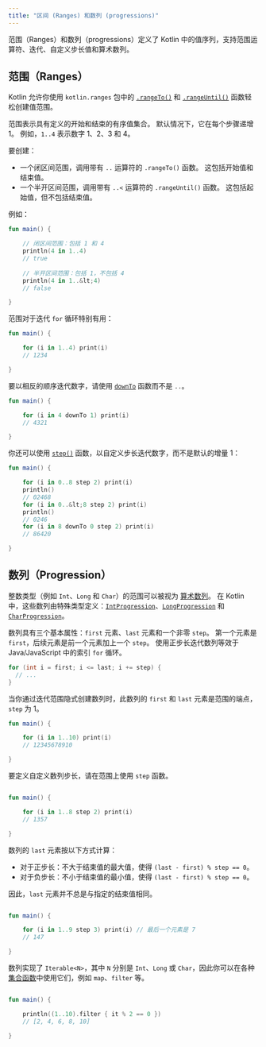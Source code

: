```yaml
---
title: "区间 (Ranges) 和数列 (progressions)"
---
```

范围（Ranges）和数列（progressions）定义了 Kotlin 中的值序列，支持范围运算符、迭代、自定义步长值和算术数列。

## 范围（Ranges）

Kotlin 允许你使用 `kotlin.ranges` 包中的 [`.rangeTo()`](https://kotlinlang.org/api/latest/jvm/stdlib/kotlin.ranges/range-to.html) 和 [`.rangeUntil()`](https://kotlinlang.org/api/latest/jvm/stdlib/kotlin.ranges/range-until.html) 函数轻松创建值范围。

范围表示具有定义的开始和结束的有序值集合。 默认情况下，它在每个步骤递增 1。 例如，`1..4` 表示数字 1、2、3 和 4。

要创建：

* 一个闭区间范围，调用带有 `..` 运算符的 `.rangeTo()` 函数。 这包括开始值和结束值。
* 一个半开区间范围，调用带有 `..<` 运算符的 `.rangeUntil()` 函数。 这包括起始值，但不包括结束值。

例如：

```kotlin
fun main() {

    // 闭区间范围：包括 1 和 4
    println(4 in 1..4)
    // true
    
    // 半开区间范围：包括 1，不包括 4
    println(4 in 1..&lt;4)
    // false

}
```

范围对于迭代 `for` 循环特别有用：

```kotlin
fun main() {

    for (i in 1..4) print(i)
    // 1234

}
```

要以相反的顺序迭代数字，请使用 [`downTo`](https://kotlinlang.org/api/latest/jvm/stdlib/kotlin.ranges/down-to.html) 函数而不是 `..`。

```kotlin
fun main() {

    for (i in 4 downTo 1) print(i)
    // 4321

}
```

你还可以使用 [`step()`](https://kotlinlang.org/api/latest/jvm/stdlib/kotlin.ranges/step.html) 函数，以自定义步长迭代数字，而不是默认的增量 1：

```kotlin
fun main() {

    for (i in 0..8 step 2) print(i)
    println()
    // 02468
    for (i in 0..&lt;8 step 2) print(i)
    println()
    // 0246
    for (i in 8 downTo 0 step 2) print(i)
    // 86420

}
```

## 数列（Progression）

整数类型（例如 `Int`、`Long` 和 `Char`）的范围可以被视为 [算术数列](https://en.wikipedia.org/wiki/Arithmetic_progression)。 在 Kotlin 中，这些数列由特殊类型定义：[`IntProgression`](https://kotlinlang.org/api/latest/jvm/stdlib/kotlin.ranges/-int-progression/index.html)、[`LongProgression`](https://kotlinlang.org/api/latest/jvm/stdlib/kotlin.ranges/-long-progression/index.html) 和 [`CharProgression`](https://kotlinlang.org/api/latest/jvm/stdlib/kotlin.ranges/-char-progression/index.html)。

数列具有三个基本属性：`first` 元素、`last` 元素和一个非零 `step`。 第一个元素是 `first`，后续元素是前一个元素加上一个 `step`。 使用正步长迭代数列等效于 Java/JavaScript 中的索引 `for` 循环。

```java
for (int i = first; i <= last; i += step) {
  // ...
}
```

当你通过迭代范围隐式创建数列时，此数列的 `first` 和 `last` 元素是范围的端点，`step` 为 1。

```kotlin
fun main() {

    for (i in 1..10) print(i)
    // 12345678910

}
```

要定义自定义数列步长，请在范围上使用 `step` 函数。

```kotlin

fun main() {

    for (i in 1..8 step 2) print(i)
    // 1357

}
```

数列的 `last` 元素按以下方式计算：
* 对于正步长：不大于结束值的最大值，使得 `(last - first) % step == 0`。
* 对于负步长：不小于结束值的最小值，使得 `(last - first) % step == 0`。

因此，`last` 元素并不总是与指定的结束值相同。

```kotlin

fun main() {

    for (i in 1..9 step 3) print(i) // 最后一个元素是 7
    // 147

}
```

数列实现了 `Iterable<N>`，其中 `N` 分别是 `Int`、`Long` 或 `Char`，因此你可以在各种[集合函数](collection-operations.md)中使用它们，例如 `map`、`filter` 等。

```kotlin

fun main() {

    println((1..10).filter { it % 2 == 0 })
    // [2, 4, 6, 8, 10]

}
```